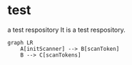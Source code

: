 # test
a test respository
It is a test respository.
```mermaid
graph LR
    A[initScanner] --> B[scanToken]
    B --> C[scanTokens]

```
